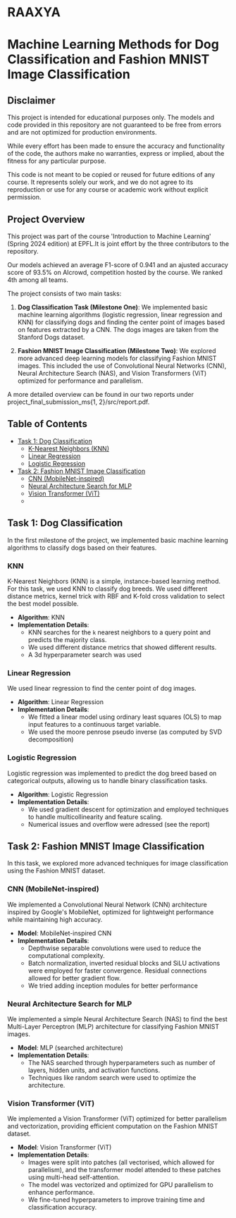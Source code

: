 # RAAXYA

# Machine Learning Methods for Dog Classification and Fashion MNIST Image Classification


## Disclaimer

This project is intended for educational purposes only. The models and code provided in this repository are not guaranteed to be free from errors and are not optimized for production environments.

While every effort has been made to ensure the accuracy and functionality of the code, the authors make no warranties, express or implied, about the fitness for any particular purpose. 

This code is not meant to be copied or reused for future editions of any course. It represents solely our work, and we do not agree to its reproduction or use for any course or academic work without explicit permission.

## Project Overview

This project was part of the course 'Introduction to Machine Learning' (Spring 2024 edition) at EPFL.It is joint effort by the three contributors to the repository.

Our models achieved an average F1-score of 0.941 and an ajusted accuracy score of 93.5% on AIcrowd, competition hosted by the course. We ranked 4th among all teams.

The project consists of two main tasks:

1. **Dog Classification Task (Milestone One)**: 
   We implemented basic machine learning algorithms (logistic regression, linear regression and KNN) for classifying dogs and finding the center point of images based on features extracted by a CNN. The dogs images are taken from the Stanford Dogs dataset.
   
2. **Fashion MNIST Image Classification (Milestone Two)**: 
   We explored more advanced deep learning models for classifying Fashion MNIST images. This included the use of Convolutional Neural Networks (CNN), Neural Architecture Search (NAS), and Vision Transformers (ViT) optimized for performance and parallelism.

A more detailed overview can be found in our two reports under project_final_submission_ms{1, 2}/src/report.pdf.


## Table of Contents
- [Task 1: Dog Classification](#task-1-dog-classification)
  - [K-Nearest Neighbors (KNN)](#knn)
  - [Linear Regression](#linear-regression)
  - [Logistic Regression](#logistic-regression)
- [Task 2: Fashion MNIST Image Classification](#task-2-fashion-mnist-image-classification)
  - [CNN (MobileNet-inspired)](#cnn-mobilenet-inspired)
  - [Neural Architecture Search for MLP](#neural-architecture-search-for-mlp)
  - [Vision Transformer (ViT)](#vision-transformer-vit)
  - 
 ## Task 1: Dog Classification
In the first milestone of the project, we implemented basic machine learning algorithms to classify dogs based on their features. 

### KNN
K-Nearest Neighbors (KNN) is a simple, instance-based learning method. For this task, we used KNN to classify dog breeds. We used different distance metrics, kernel trick with RBF and K-fold cross validation to select the best model possible.

- **Algorithm**: KNN
- **Implementation Details**: 
  - KNN searches for the `k` nearest neighbors to a query point and predicts the majority class.
  - We used different distance metrics that showed different results. 
  - A 3d hyperparameter search was used
 
### Linear Regression

We used linear regression to find the center point of dog images.

- **Algorithm**: Linear Regression
- **Implementation Details**: 
  - We fitted a linear model using ordinary least squares (OLS) to map input features to a continuous target variable. 
  - We used the moore penrose pseudo inverse (as computed by SVD decomposition)

### Logistic Regression

Logistic regression was implemented to predict the dog breed based on categorical outputs, allowing us to handle binary classification tasks.

- **Algorithm**: Logistic Regression
- **Implementation Details**: 
  - We used gradient descent for optimization and employed techniques to handle multicollinearity and feature scaling.
  - Numerical issues and overflow were adressed (see the report)


## Task 2: Fashion MNIST Image Classification

In this task, we explored more advanced techniques for image classification using the Fashion MNIST dataset.

### CNN (MobileNet-inspired)

We implemented a Convolutional Neural Network (CNN) architecture inspired by Google's MobileNet, optimized for lightweight performance while maintaining high accuracy.

- **Model**: MobileNet-inspired CNN
- **Implementation Details**: 
  - Depthwise separable convolutions were used to reduce the computational complexity.
  - Batch normalization, inverted residual blocks and SiLU activations were employed for faster convergence. Residual connections allowed for better gradient flow.
  - We tried adding inception modules for better performance

### Neural Architecture Search for MLP

We implemented a simple Neural Architecture Search (NAS) to find the best Multi-Layer Perceptron (MLP) architecture for classifying Fashion MNIST images.

- **Model**: MLP (searched architecture)
- **Implementation Details**: 
  - The NAS searched through hyperparameters such as number of layers, hidden units, and activation functions.
  - Techniques like random search were used to optimize the architecture.

### Vision Transformer (ViT)

We implemented a Vision Transformer (ViT) optimized for better parallelism and vectorization, providing efficient computation on the Fashion MNIST dataset.

- **Model**: Vision Transformer (ViT)
- **Implementation Details**: 
  - Images were split into patches (all vectorised, which allowed for parallelism), and the transformer model attended to these patches using multi-head self-attention.
  - The model was vectorized and optimized for GPU parallelism to enhance performance.
  - We fine-tuned hyperparameters to improve training time and classification accuracy.

